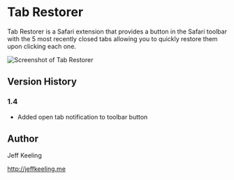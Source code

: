 # Tab Restorer
Tab Restorer is a Safari extension that provides a button in the Safari toolbar with the 5 most recently closed tabs allowing you to quickly restore them upon clicking each one.

![Screenshot of Tab Restorer](https://github.com/jeffkeeling/tabrestorer/blob/master/screenshot.jpg)

## Version History

### 1.4
 - Added open tab notification to toolbar button

## Author
Jeff Keeling

http://jeffkeeling.me
